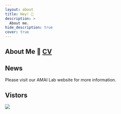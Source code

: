 ```yaml
---
layout: about
title: Hey! 🎉
description: >
  About me.
hide_description: true
cover: true
---
```


## About Me 📃 [CV](updated_CV.pdf)

<!--author-->

## News

Please visit our AMAI Lab website for more information.


## Vistors

<a href='https://clustrmaps.com/site/1bp6s'  title='Visit tracker'><img src='//clustrmaps.com/map_v2.png?cl=ffffff&w=800&t=m&d=pSUBv2eDiNkhj99-hbiOb7bATU7QLzY9RcvwgrT-KjE&co=002993'/></a>
